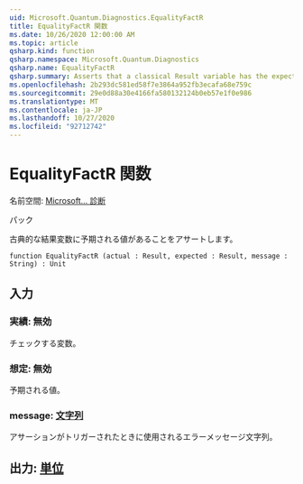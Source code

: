 ```yaml
---
uid: Microsoft.Quantum.Diagnostics.EqualityFactR
title: EqualityFactR 関数
ms.date: 10/26/2020 12:00:00 AM
ms.topic: article
qsharp.kind: function
qsharp.namespace: Microsoft.Quantum.Diagnostics
qsharp.name: EqualityFactR
qsharp.summary: Asserts that a classical Result variable has the expected value.
ms.openlocfilehash: 2b293dc581ed58f7e3864a952fb3ecafa68e759c
ms.sourcegitcommit: 29e0d88a30e4166fa580132124b0eb57e1f0e986
ms.translationtype: MT
ms.contentlocale: ja-JP
ms.lasthandoff: 10/27/2020
ms.locfileid: "92712742"
---
```

# <a name="equalityfactr-function"></a>EqualityFactR 関数

名前空間: [Microsoft... 診断](xref:Microsoft.Quantum.Diagnostics)

パック [](https://nuget.org/packages/)


古典的な結果変数に予期される値があることをアサートします。

```qsharp
function EqualityFactR (actual : Result, expected : Result, message : String) : Unit
```


## <a name="input"></a>入力

### <a name="actual--__invalidresult__"></a>実績: __無効 <Result>__

チェックする変数。


### <a name="expected--__invalidresult__"></a>想定: __無効 <Result>__

予期される値。


### <a name="message--string"></a>message: [文字列](xref:microsoft.quantum.lang-ref.string)

アサーションがトリガーされたときに使用されるエラーメッセージ文字列。



## <a name="output--unit"></a>出力: [単位](xref:microsoft.quantum.lang-ref.unit)

